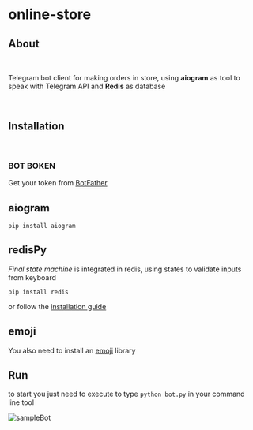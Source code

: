 # online-store
<h2>About</h2>
<br>
<p>Telegram bot client for making orders in store, using <b>aiogram</b> as tool to speak with Telegram API and <b>Redis</b> as database</p>
<br> 
<h2>Installation</h2> 
<br>
<h3>BOT BOKEN</h3> 
<p>Get your token from <a href = https://core.telegram.org/bots#3-how-do-i-create-a-bot>BotFather</a></p>


## aiogram
```
pip install aiogram
```
## redisPy 
*Final state machine* is integrated in redis, using states to validate inputs from keyboard

```
pip install redis
```
or follow the [installation guide](https://pypi.org/project/redis/)

## emoji 
You also need to install an [emoji](https://github.com/carpedm20/emoji/) library

## Run 
to start you just need to execute to type `python bot.py` in your command line tool 



![sampleBot](https://github.com/ulugbekabirov/online_store/blob/master/photos/ezgif.com-video-to-gif.gif)
